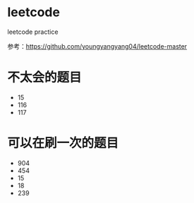 # leetcode
leetcode practice

参考：https://github.com/youngyangyang04/leetcode-master

# 不太会的题目
- 15
- 116
- 117

# 可以在刷一次的题目
- 904
- 454
- 15
- 18
- 239